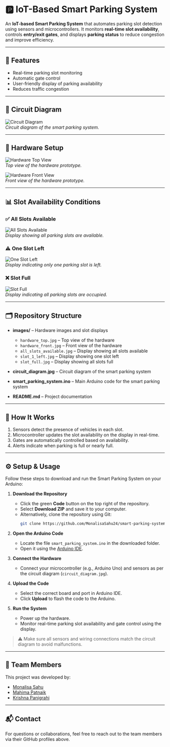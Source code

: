 # 🅿️ IoT-Based Smart Parking System

An **IoT-based Smart Parking System** that automates parking slot detection using sensors and microcontrollers. It monitors **real-time slot availability**, controls **entry/exit gates**, and displays **parking status** to reduce congestion and improve efficiency.

---

## 📌 Features

- Real-time parking slot monitoring  
- Automatic gate control  
- User-friendly display of parking availability  
- Reduces traffic congestion  

---

## 🧭 Circuit Diagram

![Circuit Diagram](circuit_diagram.jpg)  
*Circuit diagram of the smart parking system.*

---
## 🔧 Hardware Setup

![Hardware Top View](images/hardware_top.jpg)  
*Top view of the hardware prototype.*

![Hardware Front View](images/hardware_front.jpg)  
*Front view of the hardware prototype.*

---

## 📊 Slot Availability Conditions

### ✅ All Slots Available
![All Slots Available](images/all_slots_available.jpg)  
*Display showing all parking slots are available.*

### ⚠️ One Slot Left
![One Slot Left](images/slot_1_left.jpg)  
*Display indicating only one parking slot is left.*

### ❌ Slot Full
![Slot Full](images/slot_full.jpg)  
*Display indicating all parking slots are occupied.*

---

## 🗂️ Repository Structure

- **images/** – Hardware images and slot displays  
  - `hardware_top.jpg` – Top view of the hardware  
  - `hardware_front.jpg` – Front view of the hardware  
  - `all_slots_available.jpg` – Display showing all slots available  
  - `slot_1_left.jpg` – Display showing one slot left  
  - `slot_full.jpg` – Display showing all slots full  

- **circuit_diagram.jpg** – Circuit diagram of the smart parking system  
- **smart_parking_system.ino** – Main Arduino code for the smart parking system  
- **README.md** – Project documentation  

---

## 🚀 How It Works

1. Sensors detect the presence of vehicles in each slot.  
2. Microcontroller updates the slot availability on the display in real-time.  
3. Gates are automatically controlled based on availability.  
4. Alerts indicate when parking is full or nearly full.  

---

## ⚙️ Setup & Usage

Follow these steps to download and run the Smart Parking System on your Arduino:

1. **Download the Repository**
   - Click the green **Code** button on the top right of the repository.  
   - Select **Download ZIP** and save it to your computer.  
   - Alternatively, clone the repository using Git:
     ```bash
     git clone https://github.com/MonalisaSahu24/smart-parking-system.git
     ```

2. **Open the Arduino Code**
   - Locate the file `smart_parking_system.ino` in the downloaded folder.  
   - Open it using the [Arduino IDE](https://www.arduino.cc/en/software).

3. **Connect the Hardware**
   - Connect your microcontroller (e.g., Arduino Uno) and sensors as per the circuit diagram (`circuit_diagram.jpg`).  

4. **Upload the Code**
   - Select the correct board and port in Arduino IDE.  
   - Click **Upload** to flash the code to the Arduino.

5. **Run the System**
   - Power up the hardware.  
   - Monitor real-time parking slot availability and gate control using the display.  

> ⚠️ Make sure all sensors and wiring connections match the circuit diagram to avoid malfunctions.

---

## 👥 Team Members

This project was developed by:
- [Monalisa Sahu](https://github.com/MonalisaSahu24)  
- [Mahima Patnaik](https://github.com/mahima-715)  
- [Krishna Panigrahi](https://github.com/mamuni77k)  

---

## 📬 Contact

For questions or collaborations, feel free to reach out to the team members via their GitHub profiles above.
